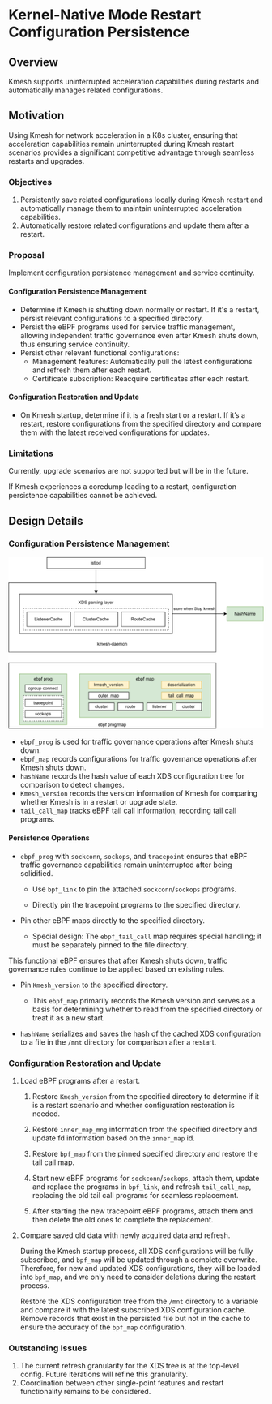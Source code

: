 # Kernel-Native Mode Restart Configuration Persistence

## Overview

Kmesh supports uninterrupted acceleration capabilities during restarts and automatically manages related configurations.

## Motivation

Using Kmesh for network acceleration in a K8s cluster, ensuring that acceleration capabilities remain uninterrupted during Kmesh restart scenarios provides a significant competitive advantage through seamless restarts and upgrades.

### Objectives

1. Persistently save related configurations locally during Kmesh restart and automatically manage them to maintain uninterrupted acceleration capabilities.
2. Automatically restore related configurations and update them after a restart.

### Proposal

Implement configuration persistence management and service continuity.

#### Configuration Persistence Management

- Determine if Kmesh is shutting down normally or restart. If it's a restart, persist relevant configurations to a specified directory.
- Persist the eBPF programs used for service traffic management, allowing independent traffic governance even after Kmesh shuts down, thus ensuring service continuity.
- Persist other relevant functional configurations:
  - Management features: Automatically pull the latest configurations and refresh them after each restart.
  - Certificate subscription: Reacquire certificates after each restart.

#### Configuration Restoration and Update

- On Kmesh startup, determine if it is a fresh start or a restart. If it’s a restart, restore configurations from the specified directory and compare them with the latest received configurations for updates.

### Limitations

Currently, upgrade scenarios are not supported but will be in the future.

If Kmesh experiences a coredump leading to a restart, configuration persistence capabilities cannot be achieved.

## Design Details

### Configuration Persistence Management

<div align="center">

![kernel_native_mode_restart](pics/kernel_native_mode_restart.svg)

</div>

- `ebpf_prog` is used for traffic governance operations after Kmesh shuts down.
- `ebpf_map` records configurations for traffic governance operations after Kmesh shuts down.
- `hashName` records the hash value of each XDS configuration tree for comparison to detect changes.
- `Kmesh_version` records the version information of Kmesh for comparing whether Kmesh is in a restart or upgrade state.
- `tail_call_map` tracks eBPF tail call information, recording tail call programs.

#### Persistence Operations

- `ebpf_prog` with `sockconn`, `sockops`, and `tracepoint` ensures that eBPF traffic governance capabilities remain uninterrupted after being solidified.
  
  - Use `bpf_link` to pin the attached `sockconn`/`sockops` programs.
  
  - Directly pin the tracepoint programs to the specified directory.
- Pin other eBPF maps directly to the specified directory.
  
  - Special design: The `ebpf_tail_call` map requires special handling; it must be separately pinned to the file directory.

This functional eBPF ensures that after Kmesh shuts down, traffic governance rules continue to be applied based on existing rules.

- Pin `Kmesh_version` to the specified directory.
  
  - This `ebpf_map` primarily records the Kmesh version and serves as a basis for determining whether to read from the specified directory or treat it as a new start.

- `hashName` serializes and saves the hash of the cached XDS configuration to a file in the `/mnt` directory for comparison after a restart.

### Configuration Restoration and Update

1. Load eBPF programs after a restart.

   1. Restore `Kmesh_version` from the specified directory to determine if it is a restart scenario and whether configuration restoration is needed.

   2. Restore `inner_map_mng` information from the specified directory and update fd information based on the `inner_map` id.

   3. Restore `bpf_map` from the pinned specified directory and restore the tail call map.

   4. Start new eBPF programs for `sockconn`/`sockops`, attach them, update and replace the programs in `bpf_link`, and refresh `tail_call_map`, replacing the old tail call programs for seamless replacement.

   5. After starting the new tracepoint eBPF programs, attach them and then delete the old ones to complete the replacement.

2. Compare saved old data with newly acquired data and refresh.

   During the Kmesh startup process, all XDS configurations will be fully subscribed, and `bpf_map` will be updated through a complete overwrite. Therefore, for new and updated XDS configurations, they will be loaded into `bpf_map`, and we only need to consider deletions during the restart process.

   Restore the XDS configuration tree from the `/mnt` directory to a variable and compare it with the latest subscribed XDS configuration cache. Remove records that exist in the persisted file but not in the cache to ensure the accuracy of the `bpf_map` configuration.

### Outstanding Issues

1. The current refresh granularity for the XDS tree is at the top-level config. Future iterations will refine this granularity.
2. Coordination between other single-point features and restart functionality remains to be considered.